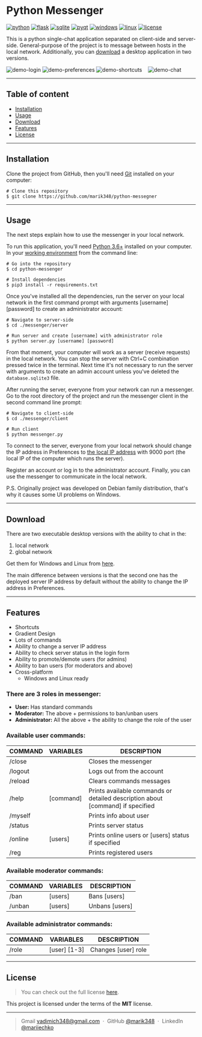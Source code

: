 # Python Messenger

[![python]][pypi-url]
[![flask]][flask-url]
[![sqlite]][sqlite-url]
[![pyqt]][pyqt-url]
[![windows]][windows-url]
[![linux]][linux-url]
[![license]][license-url]

This is a python single-chat application separated on client-side and server-side.
General-purpose of the project is to message between hosts in the local network.
Additionally, you can [download](#download) a desktop application in two versions.

![demo-login] ![demo-preferences]
![demo-shortcuts] &nbsp;&nbsp; ![demo-chat]

---

## Table of content

- [Installation](#installation)
- [Usage](#usage)
- [Download](#download)
- [Features](#features)
- [License](#license)

---

## Installation

Clone the project from GitHub, then you'll need [Git](https://git-scm.com/) 
installed on your computer:

```
# Clone this repository
$ git clone https://github.com/marik348/python-messegner
```

---

## Usage

The next steps explain how to use the messenger in your local network.

To run this application, you'll need [Python 3.6+](https://www.python.org/) 
installed on your computer.
In your [working environment][venv-url] from the command line:

```
# Go into the repository
$ cd python-messenger

# Install dependencies
$ pip3 install -r requirements.txt
```

Once you've installed all the dependencies, run the server on your local 
network in the first command prompt with arguments [username] [password] 
to create an administrator account:

```
# Navigate to server-side
$ cd ./messenger/server

# Run server and create [username] with administrator role 
$ python server.py [username] [password]
```

From that moment, your computer will work as a server (receive requests)
in the local network.
You can stop the server with Ctrl+C combination pressed twice in the terminal.
Next time it's not necessary to run the server with arguments to create an 
admin account unless you've deleted the ```database.sqlite3``` file.

After running the server, everyone from your network can run a messenger.
Go to the root directory of the project and 
run the messenger client in the second command line prompt:

```
# Navigate to client-side
$ cd ./messenger/client

# Run client
$ python messenger.py
```

To connect to the server, everyone from your local network should
change the IP address in Preferences to [the local IP address](https://www.whatismybrowser.com/detect/what-is-my-local-ip-address) 
with 9000 port (the local IP of the computer which runs the server).

Register an account or log in to the administrator account.
Finally, you can use the messenger to communicate in the local network. 

P.S. Originally project was developed on Debian family distribution, 
that's why it causes some UI problems on Windows.

---

## Download

There are two executable desktop versions with the ability to chat in the:

1. local network
2. global network

Get them for Windows and Linux from [here](https://github.com/marik348/python-messegner/releases/tag/v1.2.0).

The main difference between versions is that the second one
has the deployed server IP address by default
without the ability to change the IP address in Preferences.

---

## Features

* Shortcuts
* Gradient Design
* Lots of commands
* Ability to change a server IP address
* Ability to check server status in the login form
* Ability to promote/demote users (for admins)
* Ability to ban users (for moderators and above)
* Cross-platform
  - Windows and Linux ready

### There are 3 roles in messenger:

- **User:** Has standard commands
- **Moderator:** The above + permissions to ban/unban users
- **Administrator:** All the above + the ability to change the role of the user

### Available user commands:

COMMAND | VARIABLES | DESCRIPTION
--------|-----------|--------------------------
/close  |           | Closes the messenger
/logout |           | Logs out from the account
/reload |           | Clears commands messages
/help   | [command] | Prints available commands or detailed description about [command] if specified
/myself |           | Prints info about user
/status |           | Prints server status
/online | [users]   | Prints online users or [users] status if specified
/reg    |           | Prints registered users

### Available moderator commands:

COMMAND | VARIABLES  | DESCRIPTION
--------|------------|--------------
/ban    | [users]    | Bans [users]
/unban  | [users]    | Unbans [users]

### Available administrator commands:

COMMAND | VARIABLES    | DESCRIPTION
--------|--------------|--------------------
/role   | [user] [1-3] | Changes [user] role

---

## License

>You can check out the full license [here][license-url].

This project is licensed under the terms of the **MIT** license.

---

> Gmail [vadimich348@gmail.com](mailto:vadimich348@gmail.com) &nbsp;&middot;&nbsp;
> GitHub [@marik348](https://github.com/marik348) &nbsp;&middot;&nbsp;
> LinkedIn [@mariiechko](https://www.linkedin.com/in/mariiechko/)

<!-- Markdown links and images -->
[python]: https://img.shields.io/badge/Python%203.6+-14354C?style=for-the-badge&logo=python&logoColor=white
[flask]: https://img.shields.io/badge/flask-%23000.svg?&style=for-the-badge&logo=flask&logoColor=white
[sqlite]: https://img.shields.io/badge/sqlite-%2307405e.svg?&style=for-the-badge&logo=sqlite&logoColor=white
[pyqt]: https://img.shields.io/badge/pyqt5-%2341CD52.svg?&style=for-the-badge&logo=qt&logoColor=white
[windows]: https://img.shields.io/badge/windows-0078D6?logo=windows&logoColor=white&style=for-the-badge
[linux]: https://img.shields.io/badge/linux-%23d6d6d6?logo=linux&logoColor=black&style=for-the-badge
[license]: https://img.shields.io/badge/license-MIT-%2341CD52.svg?&style=for-the-badge

[pypi-url]: https://pypi.org/project/py-messenger/
[flask-url]: https://pypi.org/project/Flask/
[sqlite-url]: https://docs.python.org/3/library/sqlite3.html
[pyqt-url]: https://pypi.org/project/PyQt5/#description
[windows-url]: https://www.microsoft.com/en-us/windows/
[linux-url]: https://linuxmint.com/
[license-url]: https://github.com/marik348/python-messegner/blob/master/LICENSE.txt

[demo-login]: https://i.imgur.com/TmN0v1t.png
[demo-preferences]: https://i.imgur.com/znQcrxJ.png
[demo-shortcuts]: https://i.imgur.com/xROErgP.png
[demo-chat]: https://i.imgur.com/fYqpBCe.png

[venv-url]: https://docs.python.org/3/tutorial/venv.html
